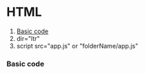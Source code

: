 # HTML
1. [Basic code](#basic-code)
2. dir="ltr"
3. script src="app.js" or "folderName/app.js"

### Basic code
